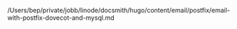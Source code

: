 /Users/bep/private/jobb/linode/docsmith/hugo/content/email/postfix/email-with-postfix-dovecot-and-mysql.md